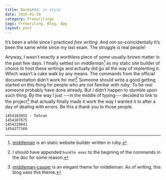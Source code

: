 ```yaml
---
title: Back&#44; in style
date: 2016-01-30
category: Freewritings
tags: Freewriting, Blog, App
layout: post
---
```


It’s been a while since I practiced _free writing_. And not-so-coincidentally It’s been the same while since my last exam. The struggle is real people! 

<!--more-->

Anyway, I wasn’t exactly a worthless piece of some usually-brown matter in the past few days. I finally settled on _middleman_[^middleman] as my static site builder of choice to host these writings and actually did go all the way of implenting it. Which wasn’t a cake walk by any means. The commands from the official documentation didn't work for me![^bundle] Someone should write a good getting started on this thing for people who are not familiar with _ruby_. To be real someone probably have done already, But I didn’t happen to stumble upon such thing. By the way I just ---in the middle of typing--- decided to link to the project[^casper] that actually finally made it work the way I wanted it to after a day of dealing with errors. Be this a thank you to those people.

[^middleman]: [middleman](https://middlemanapp.com) is an static website builder written in ruby.

[^bundle]: I should have appended `bundle exec` to the begining of the commands in the doc for some reason. 

[^casper]: [middleman-casper](https://github.com/danielbayerlein/middleman-casper) is an elegant theme for middleman. As of writing, this blog uses this theme.

```
1454183955 - Tehran
1454187675
1454229841
1454277160
```
